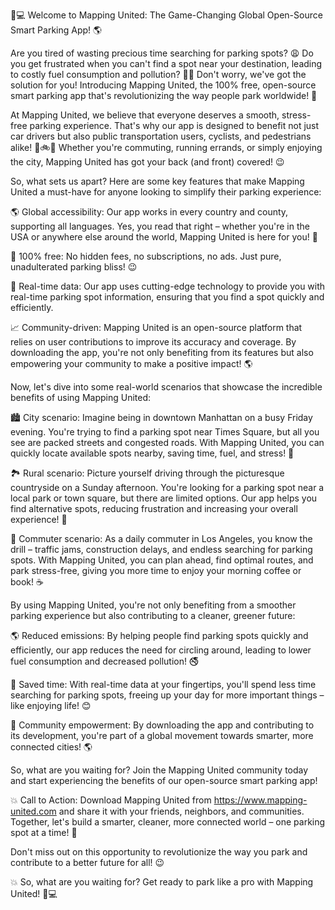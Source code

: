 🚗💻 Welcome to Mapping United: The Game-Changing Global Open-Source Smart Parking App! 🌎

Are you tired of wasting precious time searching for parking spots? 😩 Do you get frustrated when you can't find a spot near your destination, leading to costly fuel consumption and pollution? 💸🚽 Don't worry, we've got the solution for you! Introducing Mapping United, the 100% free, open-source smart parking app that's revolutionizing the way people park worldwide! 🌟

At Mapping United, we believe that everyone deserves a smooth, stress-free parking experience. That's why our app is designed to benefit not just car drivers but also public transportation users, cyclists, and pedestrians alike! 🚌🚲🛴️ Whether you're commuting, running errands, or simply enjoying the city, Mapping United has got your back (and front) covered! 😉

So, what sets us apart? Here are some key features that make Mapping United a must-have for anyone looking to simplify their parking experience:

🌎 Global accessibility: Our app works in every country and county, supporting all languages. Yes, you read that right – whether you're in the USA or anywhere else around the world, Mapping United is here for you! 🌟

💸 100% free: No hidden fees, no subscriptions, no ads. Just pure, unadulterated parking bliss! 😉

📍 Real-time data: Our app uses cutting-edge technology to provide you with real-time parking spot information, ensuring that you find a spot quickly and efficiently.

📈 Community-driven: Mapping United is an open-source platform that relies on user contributions to improve its accuracy and coverage. By downloading the app, you're not only benefiting from its features but also empowering your community to make a positive impact! 🌎

Now, let's dive into some real-world scenarios that showcase the incredible benefits of using Mapping United:

🏙️ City scenario: Imagine being in downtown Manhattan on a busy Friday evening. You're trying to find a parking spot near Times Square, but all you see are packed streets and congested roads. With Mapping United, you can quickly locate available spots nearby, saving time, fuel, and stress! 💪

🏞️ Rural scenario: Picture yourself driving through the picturesque countryside on a Sunday afternoon. You're looking for a parking spot near a local park or town square, but there are limited options. Our app helps you find alternative spots, reducing frustration and increasing your overall experience! 🌻

💼 Commuter scenario: As a daily commuter in Los Angeles, you know the drill – traffic jams, construction delays, and endless searching for parking spots. With Mapping United, you can plan ahead, find optimal routes, and park stress-free, giving you more time to enjoy your morning coffee or book! ☕️

By using Mapping United, you're not only benefiting from a smoother parking experience but also contributing to a cleaner, greener future:

🌎 Reduced emissions: By helping people find parking spots quickly and efficiently, our app reduces the need for circling around, leading to lower fuel consumption and decreased pollution! 🚭

💸 Saved time: With real-time data at your fingertips, you'll spend less time searching for parking spots, freeing up your day for more important things – like enjoying life! 😊

🌟 Community empowerment: By downloading the app and contributing to its development, you're part of a global movement towards smarter, more connected cities! 🌎

So, what are you waiting for? Join the Mapping United community today and start experiencing the benefits of our open-source smart parking app!

💥 Call to Action: Download Mapping United from https://www.mapping-united.com and share it with your friends, neighbors, and communities. Together, let's build a smarter, cleaner, more connected world – one parking spot at a time! 🌟

Don't miss out on this opportunity to revolutionize the way you park and contribute to a better future for all! 😉

💥 So, what are you waiting for? Get ready to park like a pro with Mapping United! 🚗💻